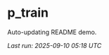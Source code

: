 # p_train

Auto-updating README demo.

<!--START_SECTION:status-->
_Last run: 2025-09-10 05:18 UTC_
<!--END_SECTION:status-->































































































































































































































































































































































































































































































